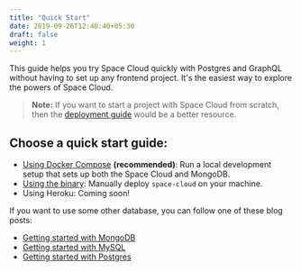 ```yaml
---
title: "Quick Start"
date: 2019-09-26T12:40:40+05:30
draft: false
weight: 1
---
```


This guide helps you try Space Cloud quickly with Postgres and GraphQL without having to set up any frontend project. It's the easiest way to explore the powers of Space Cloud.

> **Note:** If you want to start a project with Space Cloud from scratch, then the [deployment guide](/getting-started/deployment) would be a better resource.

## Choose a quick start guide:
- [Using Docker Compose](/getting-started/quick-start/docker-compose) **(recommended)**: Run a local development setup that sets up both the Space Cloud and MongoDB.
- [Using the binary](/getting-started/quick-start/manual): Manually deploy `space-cloud` on your machine.
- Using Heroku: Coming soon!

If you want to use some other database, you can follow one of these blog posts:

- [Getting started with MongoDB](https://blog.spaceuptech.com/posts/getting-started-with-graphql-and-mongo/)
- [Getting started with MySQL](https://blog.spaceuptech.com/posts/getting-started-with-graphql-and-mysql/)
- [Getting started with Postgres](https://blog.spaceuptech.com/posts/getting-started-with-graphql-and-postgres/)